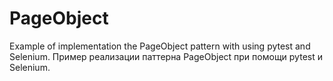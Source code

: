 # PageObject

Example of implementation the PageObject pattern with using pytest and Selenium.
Пример реализации паттерна PageObject при помощи pytest и Selenium.